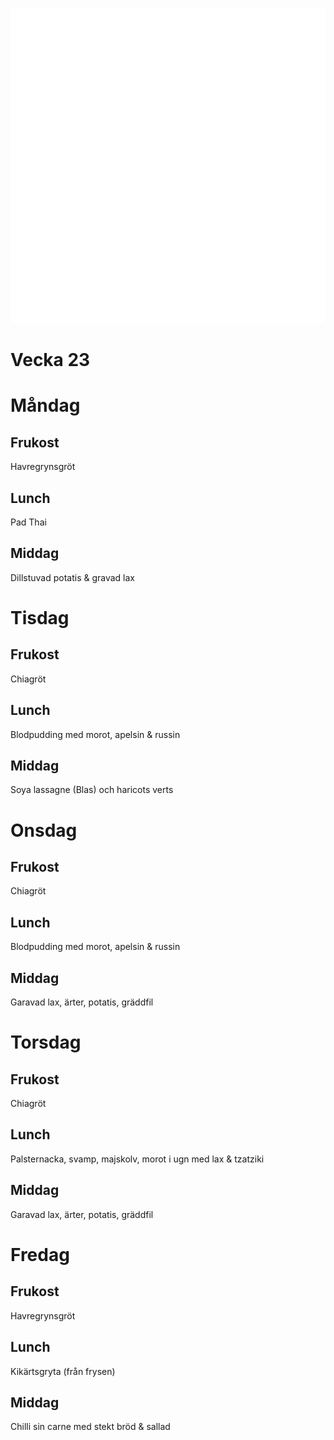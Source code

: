 [<img src="/assets/images/home1_i.png">](http://192.168.86.19)

<script>
let a = document.querySelectorAll('[href*="http://192.168.86.19"]')[0];
a.href = document.referrer;
setTimeout(function() { document.location.href = "http://192.168.86.19"; }, 30*60000);
</script>

# Vecka 23

# Måndag

## Frukost

Havregrynsgröt

## Lunch

Pad Thai

## Middag

Dillstuvad potatis & gravad lax

# Tisdag

## Frukost

Chiagröt

## Lunch

Blodpudding med morot, apelsin & russin

## Middag

Soya lassagne (Blas) och haricots verts

# Onsdag

## Frukost

Chiagröt

## Lunch

Blodpudding med morot, apelsin & russin

## Middag

Garavad lax, ärter, potatis, gräddfil

# Torsdag

## Frukost

Chiagröt

## Lunch

Palsternacka, svamp, majskolv, morot i ugn med lax & tzatziki

## Middag

Garavad lax, ärter, potatis, gräddfil

# Fredag

## Frukost

Havregrynsgröt

## Lunch

Kikärtsgryta (från frysen)

## Middag

Chilli sin carne med stekt bröd & sallad
